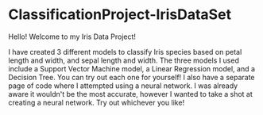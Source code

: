 # ClassificationProject-IrisDataSet
Hello! Welcome to my Iris Data Project!

I have created 3 different models to classify Iris species based on petal length and width, and sepal length and width.
The three models I used include a Support Vector Machine model, a Linear Regression model, and a Decision Tree. You can try out each one for yourself!
I also have a separate page of code where I attempted using a neural network. I was already aware it wouldn't be the most accurate, however I wanted to take a shot at creating a neural network. 
Try out whichever you like!
